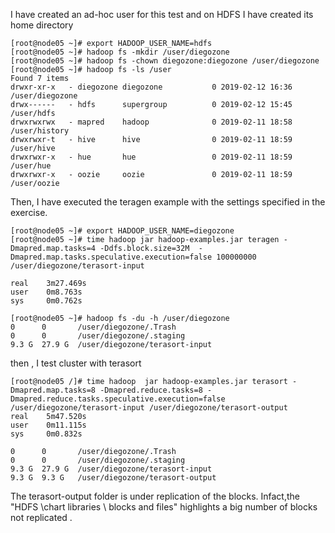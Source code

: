 I have created an ad-hoc user for this test and on HDFS I have created its home directory
```
[root@node05 ~]# export HADOOP_USER_NAME=hdfs
[root@node05 ~]# hadoop fs -mkdir /user/diegozone
[root@node05 ~]# hadoop fs -chown diegozone:diegozone /user/diegozone
[root@node05 ~]# hadoop fs -ls /user
Found 7 items
drwxr-xr-x   - diegozone diegozone           0 2019-02-12 16:36 /user/diegozone
drwx------   - hdfs      supergroup          0 2019-02-12 15:45 /user/hdfs
drwxrwxrwx   - mapred    hadoop              0 2019-02-11 18:58 /user/history
drwxrwxr-t   - hive      hive                0 2019-02-11 18:59 /user/hive
drwxrwxr-x   - hue       hue                 0 2019-02-11 18:59 /user/hue
drwxrwxr-x   - oozie     oozie               0 2019-02-11 18:59 /user/oozie

```

Then, I have executed the teragen example with the settings specified in the exercise.
```
[root@node05 ~]# export HADOOP_USER_NAME=diegozone
[root@node05 ~]# time hadoop jar hadoop-examples.jar teragen -Dmapred.map.tasks=4 -Ddfs.block.size=32M  -Dmapred.map.tasks.speculative.execution=false 100000000 /user/diegozone/terasort-input

real    3m27.469s
user    0m8.763s
sys     0m0.762s

[root@node05 ~]# hadoop fs -du -h /user/diegozone                                                                                        0      0       /user/diegozone/.Trash
0      0       /user/diegozone/.staging
9.3 G  27.9 G  /user/diegozone/terasort-input

```

then , I test cluster with terasort
```
[root@node05 /]# time hadoop  jar hadoop-examples.jar terasort -Dmapred.map.tasks=8 -Dmapred.reduce.tasks=8 -Dmapred.reduce.tasks.speculative.execution=false /user/diegozone/terasort-input /user/diegozone/terasort-output
real    5m47.520s
user    0m11.115s
sys     0m0.832s

0      0       /user/diegozone/.Trash
0      0       /user/diegozone/.staging
9.3 G  27.9 G  /user/diegozone/terasort-input
9.3 G  9.3 G   /user/diegozone/terasort-output

```
The terasort-output folder is under replication of the blocks.
Infact,the "HDFS \chart libraries \ blocks and files" highlights a big number of blocks not replicated . 
